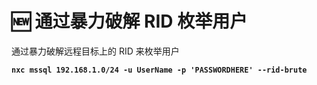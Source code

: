 # 🆕 通过暴力破解 RID 枚举用户

通过暴力破解远程目标上的 RID 来枚举用户

<pre><code><strong>nxc mssql 192.168.1.0/24 -u UserName -p 'PASSWORDHERE' --rid-brute
</strong></code></pre>
